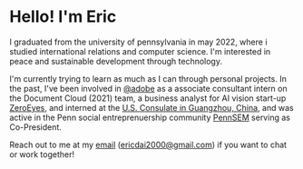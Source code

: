 # Hello! I'm Eric

I graduated from the university of pennsylvania in may 2022, where i studied international relations and computer science. I'm interested in peace and sustainable development through technology.

I'm currently trying to learn as much as I can through personal projects. In the past, I've been involved in [@adobe](http://github.com/adobe) as a associate consultant intern on the Document Cloud (2021) team, a business analyst for AI vision start-up [ZeroEyes](https://zeroeyes.com/), and interned at the [U.S. Consulate in Guangzhou, China](https://china.usembassy-china.org.cn/embassy-consulates/guangzhou/), and was active in the Penn social entreprenuership community [PennSEM](https://www.pennsem.org/) serving as Co-President.

Reach out to me at my [email](mailto:ericdai2000@gmail.com) (ericdai2000@gmail.com) if you want to chat or work together! 

<!--
**ericdai5/ericdai5** is a ✨ _special_ ✨ repository because its `README.md` (this file) appears on your GitHub profile.

Here are some ideas to get you started:

- 🔭 I’m currently working on ...
- 🌱 I’m currently learning ...
- 👯 I’m looking to collaborate on ...
- 🤔 I’m looking for help with ...
- 💬 Ask me about ...
- 📫 How to reach me: ...
- 😄 Pronouns: ...
- ⚡ Fun fact: ...
-->
